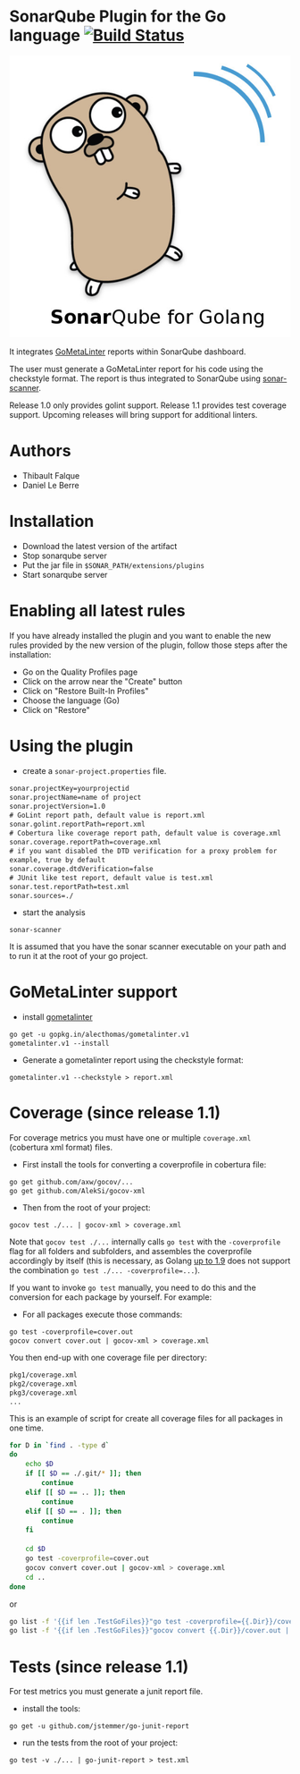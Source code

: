 # SonarQube Plugin for the Go language  [![Build Status](https://travis-ci.org/uartois/sonar-golang.svg?branch=master)](https://travis-ci.org/uartois/sonar-golang)

![Sonarque for GoLang Logo](logo.jpeg)

It integrates [GoMetaLinter](https://github.com/alecthomas/gometalinter) reports
within SonarQube dashboard.

The user must generate a GoMetaLinter report for his code using the checkstyle
format. The report is thus integrated to SonarQube using
[sonar-scanner](https://docs.sonarqube.org/display/SCAN/Analyzing+with+SonarQube+Scanner).

Release 1.0 only provides golint support. Release 1.1 provides test coverage support. Upcoming releases will bring support
for additional linters.


# Authors

+ Thibault Falque
+ Daniel Le Berre


# Installation

* Download the latest version of the artifact
* Stop sonarqube server
* Put the jar file in `$SONAR_PATH/extensions/plugins`
* Start sonarqube server

# Enabling all latest rules

If you have already installed the plugin and you want to enable the new rules provided by
the new version of the plugin, follow those steps after the installation:

* Go on the Quality Profiles page
* Click on the arrow near the "Create" button
* Click on "Restore Built-In Profiles"
* Choose the language (Go)
* Click on "Restore"


# Using the plugin

* create a `sonar-project.properties` file.

```
sonar.projectKey=yourprojectid
sonar.projectName=name of project
sonar.projectVersion=1.0
# GoLint report path, default value is report.xml 
sonar.golint.reportPath=report.xml 
# Cobertura like coverage report path, default value is coverage.xml 
sonar.coverage.reportPath=coverage.xml 
# if you want disabled the DTD verification for a proxy problem for example, true by default 
sonar.coverage.dtdVerification=false
# JUnit like test report, default value is test.xml
sonar.test.reportPath=test.xml 
sonar.sources=./
```

* start the analysis
```shell
sonar-scanner
```

It is assumed that you have the sonar scanner executable on your path and
to run it at the root of your go project.

# GoMetaLinter support

* install [gometalinter](https://github.com/alecthomas/gometalinter)
```shell
go get -u gopkg.in/alecthomas/gometalinter.v1
gometalinter.v1 --install
```

* Generate a gometalinter report using the checkstyle format:
```shell
gometalinter.v1 --checkstyle > report.xml
```

# Coverage (since release 1.1)

For coverage metrics you must have one or multiple  `coverage.xml` (cobertura xml format) files.

* First install the tools for converting a coverprofile in cobertura file:
```shell
go get github.com/axw/gocov/...
go get github.com/AlekSi/gocov-xml
```

* Then from the root of your project:
```shell
gocov test ./... | gocov-xml > coverage.xml
```

Note that `gocov test ./...` internally calls `go test` with the `-coverprofile` flag for
all folders and subfolders, and assembles the coverprofile accordingly by itself (this is
necessary, as Golang [up to 1.9](https://tip.golang.org/doc/go1.10#test) does not support the
combination `go test ./... -coverprofile=...`).

If you want to invoke `go test` manually, you need to do this and the conversion for each
package by yourself. For example:

* For all packages execute those commands:
```shell
go test -coverprofile=cover.out
gocov convert cover.out | gocov-xml > coverage.xml
```

You then end-up with one coverage file per directory:
```
pkg1/coverage.xml
pkg2/coverage.xml
pkg3/coverage.xml
...
```


This is an example of script for create all coverage files for all packages in one time.


```bash
for D in `find . -type d`
do
    echo $D
    if [[ $D == ./.git/* ]]; then
        continue
    elif [[ $D == .. ]]; then
        continue
    elif [[ $D == . ]]; then
        continue
    fi

    cd $D
    go test -coverprofile=cover.out
    gocov convert cover.out | gocov-xml > coverage.xml
    cd ..
done
```
or

```bash
go list -f '{{if len .TestGoFiles}}"go test -coverprofile={{.Dir}}/cover.out {{.ImportPath}}"{{end}}' ./... | xargs -L 1 sh -c
go list -f '{{if len .TestGoFiles}}"gocov convert {{.Dir}}/cover.out | gocov-xml > {{.Dir}}/coverage.xml"{{end}}' ./... | xargs -L 1 sh -c
```

# Tests (since release 1.1)

For test metrics you must generate a junit report file.

* install the tools:
```shell
go get -u github.com/jstemmer/go-junit-report
```

* run the tests from the root of your project:
```shell
go test -v ./... | go-junit-report > test.xml
```
